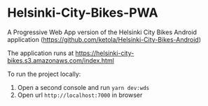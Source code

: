 # Helsinki-City-Bikes-PWA

A Progressive Web App version of the Helsinki City Bikes Android application (https://github.com/ketola/Helsinki-City-Bikes-Android)

The application runs at https://helsinki-city-bikes.s3.amazonaws.com/index.html

To run the project locally:
1) Open a second console and run `yarn dev:wds`
2) Open url `http://localhost:7000` in browser

